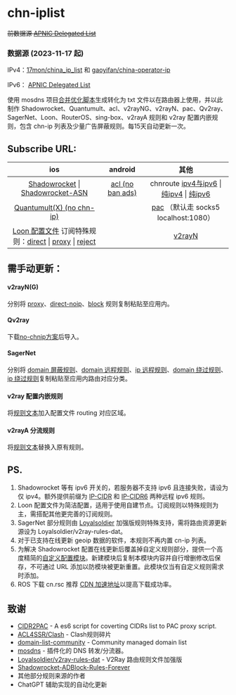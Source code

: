 # chn-iplist

~~前数据源 [ APNIC Delegated List](http://ftp.apnic.net/apnic/stats/apnic/delegated-apnic-latest)~~ 

### 数据源 (2023-11-17 起)
IPv4：[17mon/china_ip_list](https://github.com/17mon/china_ip_list) 和 [gaoyifan/china-operator-ip](https://github.com/gaoyifan/china-operator-ip)

IPv6： [ APNIC Delegated List](http://ftp.apnic.net/apnic/stats/apnic/delegated-apnic-latest) 

使用 mosdns 项目[合并优化脚本](https://github.com/IrineSistiana/mosdns/blob/main/scripts/update_chn_ip_domain.py)生成转化为 txt 文件以在路由器上使用，并以此制作 Shadowrocket、Quantumult、acl、v2rayNG、v2rayN、pac、Qv2ray、SagerNet、Loon、RouterOS、sing-box、v2rayA 规则和 v2ray 配置内嵌规则，包含 chn-ip 列表及少量广告屏蔽规则。每15天自动更新一次。

## Subscribe URL:

| ios                                                                                                                                                                                                                                                                                                                                                                                                                                   | android                                                                                     | 其他                                                                                                                                                                                                                                                                                             |
|:-------------------------------------------------------------------------------------------------------------------------------------------------------------------------------------------------------------------------------------------------------------------------------------------------------------------------------------------------------------------------------------------------------------------------------------:|:-------------------------------------------------------------------------------------------:|:----------------------------------------------------------------------------------------------------------------------------------------------------------------------------------------------------------------------------------------------------------------------------------------------:|
| [Shadowrocket](https://raw.githubusercontent.com/PaPerseller/chn-iplist/master/Shadowrocket.conf) \| [Shadowrocket-ASN](https://raw.githubusercontent.com/PaPerseller/chn-iplist/master/Shadowrocket-ASN.conf)                                                                                                                                                                                                                        | [acl (no ban ads)](https://raw.githubusercontent.com/PaPerseller/chn-iplist/master/chn.acl) | chnroute [ipv4与ipv6](https://raw.githubusercontent.com/PaPerseller/chn-iplist/master/chnroute.txt) \| [纯ipv4](https://raw.githubusercontent.com/PaPerseller/chn-iplist/master/chnroute-ipv4.txt) \| [纯ipv6](https://raw.githubusercontent.com/PaPerseller/chn-iplist/master/chnroute-ipv6.txt) |
| [Quantumult(X) (no chn-ip)](https://raw.githubusercontent.com/PaPerseller/chn-iplist/master/Quantumult(X)_noIP.conf)                                                                                                                                                                                                                                                                                                                  |                                                                                             | [pac](https://raw.githubusercontent.com/PaPerseller/chn-iplist/master/chnroute.pac) （默认走 socks5 localhost:1080）                                                                                                                                                                              |
| [Loon 配置文件](https://raw.githubusercontent.com/PaPerseller/chn-iplist/master/Loon/Loon.conf)  订阅特殊规则：[direct](https://raw.githubusercontent.com/PaPerseller/chn-iplist/master/Loon/ruleset/direct-special.list) \| [proxy](https://raw.githubusercontent.com/PaPerseller/chn-iplist/master/Loon/ruleset/proxy-special.list) \| [reject](https://raw.githubusercontent.com/PaPerseller/chn-iplist/master/Loon/ruleset/reject-special.list) |                                                                                             | [v2rayN ](https://raw.githubusercontent.com/PaPerseller/chn-iplist/master/v2rayN(G)/v2rayN_subrules_whitelist)                                                                                                                                                                                 |

## 需手动更新：

#### v2rayN(G)

分别将 [proxy](https://raw.githubusercontent.com/PaPerseller/chn-iplist/master/v2rayN(G)/proxy.txt)、[direct-noip](https://raw.githubusercontent.com/PaPerseller/chn-iplist/master/v2rayN(G)/direct-noip.txt)、[block](https://raw.githubusercontent.com/PaPerseller/chn-iplist/master/v2rayN(G)/block.txt) 规则复制粘贴至应用内。

#### Qv2ray

下载[no-chnip方案](https://raw.githubusercontent.com/PaPerseller/chn-iplist/master/archived/Qv2ray-noip.json)后导入。

#### SagerNet

分别将 [domain 屏蔽规则](https://raw.githubusercontent.com/PaPerseller/chn-iplist/master/SagerNet/block-domain.txt)、[domain 远程规则](https://raw.githubusercontent.com/PaPerseller/chn-iplist/master/SagerNet/proxy-domain.txt)、[ip 远程规则](https://raw.githubusercontent.com/PaPerseller/chn-iplist/master/SagerNet/proxy-ip.txt)、[domain 绕过规则](https://raw.githubusercontent.com/PaPerseller/chn-iplist/master/SagerNet/direct-domain.txt)、[ip 绕过规则](https://raw.githubusercontent.com/PaPerseller/chn-iplist/master/SagerNet/direct-ip.txt)复制粘贴至应用内路由对应分类。

#### v2ray 配置内嵌规则

将[规则文本](https://raw.githubusercontent.com/PaPerseller/chn-iplist/master/v2ray-config_rule.json)加入配置文件 routing 对应区域。

#### v2rayA 分流规则

将[规则文本](https://raw.githubusercontent.com/PaPerseller/chn-iplist/master/v2rayA.txt)替换入原有规则。

## PS.

1. Shadowrocket 等有 ipv6 开关的，若服务器不支持 ipv6 且连接失败，请设为仅 ipv4。额外提供前缀为 [IP-CIDR](https://raw.githubusercontent.com/PaPerseller/chn-iplist/master/ipv6.list) 和 [IP-CIDR6](https://raw.githubusercontent.com/PaPerseller/chn-iplist/master/Loon/ruleset/ipv6.list) 两种远程 ipv6 规则。
2. Loon 配置文件为简洁配置，适用于使用自建节点。订阅规则以特殊规则为主，需搭配其他更完善的订阅规则。
3. SagerNet 部分规则由 [Loyalsoldier](https://github.com/Loyalsoldier/v2ray-rules-dat/releases) 加强版规则特殊支持，需将路由资源更新源设为 Loyalsoldier/v2ray-rules-dat。
4. 对于已支持在线更新 geoip 数据的软件，本规则不再内置 cn-ip 列表。
5. 为解决 Shadowrocket 配置在线更新后覆盖掉自定义规则部分，提供一个高度精简的[自定义配置模块](https://raw.githubusercontent.com/PaPerseller/chn-iplist/master/DIY.module)。新建模块后复制本模块内容并自行增删修改后保存，不可通过 URL 添加以防模块被更新重置。此模块仅当有自定义规则需求时添加。
6. ROS 下载 cn.rsc 推荐 [CDN 加速地址](https://cdn.jsdelivr.net/gh/PaPerseller/chn-iplist/cn.rsc)以提高下载成功率。

## 致谢

- [CIDR2PAC](https://github.com/wspl/CIDR2PAC) - A es6 script for coverting CIDRs list to PAC proxy script.
- [ACL4SSR/Clash](https://github.com/ACL4SSR/ACL4SSR/tree/master/Clash) - Clash规则碎片
- [domain-list-community](https://github.com/v2fly/domain-list-community) - Community managed domain list
- [mosdns](https://github.com/IrineSistiana/mosdns) - 插件化的 DNS 转发/分流器。
- [Loyalsoldier/v2ray-rules-dat](https://github.com/Loyalsoldier/v2ray-rules-dat) - V2Ray 路由规则文件加强版
- [Shadowrocket-ADBlock-Rules-Forever](https://github.com/Johnshall/Shadowrocket-ADBlock-Rules-Forever)
- 其他部分规则来源的作者
- ChatGPT  辅助实现的自动化更新
